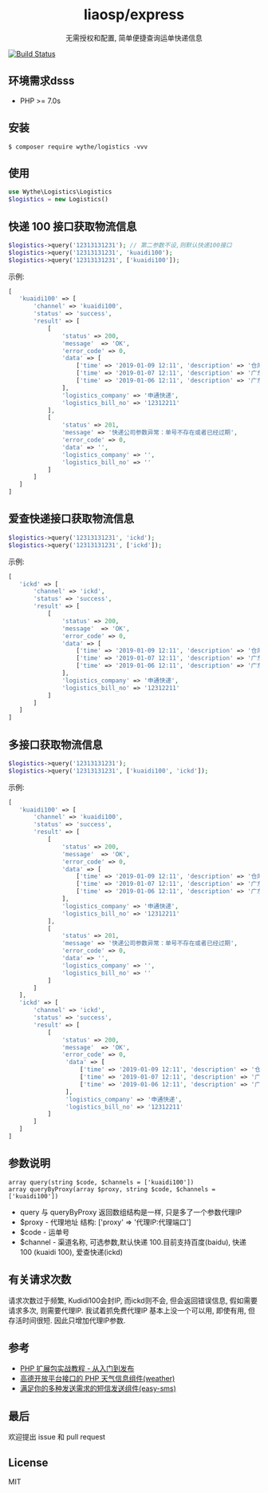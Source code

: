 <h1 align="center"> liaosp/express </h1>

<p align="center">无需授权和配置, 简单便捷查询运单快递信息</p>

[![Build Status](https://travis-ci.org/uuk020/logistics.svg?branch=master)](https://travis-ci.org/uuk020/logistics)

## 环境需求dsss
* PHP >= 7.0s

## 安装

```shell
$ composer require wythe/logistics -vvv
```

## 使用
```php
use Wythe\Logistics\Logistics
$logistics = new Logistics()
```

## 快递 100 接口获取物流信息
```php
$logistics->query('12313131231'); // 第二参数不设,则默认快递100接口
$logistics->query('12313131231', 'kuaidi100');
$logistics->query('12313131231', ['kuaidi100']);
```
示例:

```php 
[
   'kuaidi100' => [
       'channel' => 'kuaidi100',
       'status' => 'success',
       'result' => [
           [
               'status' => 200,
               'message'  => 'OK',
               'error_code' => 0,
               'data' => [
                   ['time' => '2019-01-09 12:11', 'description' => '仓库-已签收'],
                   ['time' => '2019-01-07 12:11', 'description' => '广东XX服务点'],
                   ['time' => '2019-01-06 12:11', 'description' => '广东XX转运中心']
               ],
               'logistics_company' => '申通快递',
               'logistics_bill_no' => '12312211'
           ],
           [
               'status' => 201,
               'message' => '快递公司参数异常：单号不存在或者已经过期',
               'error_code' => 0,
               'data' => '',
               'logistics_company' => '',
               'logistics_bill_no' => ''
           ]
       ]
   ]
]
```

## 爱查快递接口获取物流信息
```php
$logistics->query('12313131231', 'ickd');
$logistics->query('12313131231', ['ickd']);
```
示例:

```php 
[
   'ickd' => [
       'channel' => 'ickd',
       'status' => 'success',
       'result' => [
           [
               'status' => 200,
               'message'  => 'OK',
               'error_code' => 0,
               'data' => [
                   ['time' => '2019-01-09 12:11', 'description' => '仓库-已签收'],
                   ['time' => '2019-01-07 12:11', 'description' => '广东XX服务点'],
                   ['time' => '2019-01-06 12:11', 'description' => '广东XX转运中心']
               ],
               'logistics_company' => '申通快递',
               'logistics_bill_no' => '12312211'
           ]
       ]
   ]
]
```

## 多接口获取物流信息
```php
$logistics->query('12313131231');
$logistics->query('12313131231', ['kuaidi100', 'ickd']);
```
示例:

```php 
[
   'kuaidi100' => [
       'channel' => 'kuaidi100',
       'status' => 'success',
       'result' => [
           [
               'status' => 200,
               'message'  => 'OK',
               'error_code' => 0,
               'data' => [
                   ['time' => '2019-01-09 12:11', 'description' => '仓库-已签收'],
                   ['time' => '2019-01-07 12:11', 'description' => '广东XX服务点'],
                   ['time' => '2019-01-06 12:11', 'description' => '广东XX转运中心']
               ],
               'logistics_company' => '申通快递',
               'logistics_bill_no' => '12312211'
           ],
           [
               'status' => 201,
               'message' => '快递公司参数异常：单号不存在或者已经过期',
               'error_code' => 0,
               'data' => '',
               'logistics_company' => '',
               'logistics_bill_no' => ''
           ]
       ]
   ],
   'ickd' => [
       'channel' => 'ickd',
       'status' => 'success',
       'result' => [
           [
               'status' => 200,
               'message'  => 'OK',
               'error_code' => 0,
                'data' => [
                    ['time' => '2019-01-09 12:11', 'description' => '仓库-已签收'],
                    ['time' => '2019-01-07 12:11', 'description' => '广东XX服务点'],
                    ['time' => '2019-01-06 12:11', 'description' => '广东XX转运中心']
                ],
                'logistics_company' => '申通快递',
                'logistics_bill_no' => '12312211'
           ]
       ]
   ]
]
```

## 参数说明
```
array query(string $code, $channels = ['kuaidi100'])
array queryByProxy(array $proxy, string $code, $channels = ['kuaidi100'])
```

* query 与 queryByProxy 返回数组结构是一样, 只是多了一个参数代理IP
* $proxy - 代理地址 结构: ['proxy' => '代理IP:代理端口']
* $code - 运单号
* $channel - 渠道名称, 可选参数,默认快递 100.目前支持百度(baidu), 快递 100 (kuaidi 100), 爱查快递(ickd)

## 有关请求次数
请求次数过于频繁, Kudidi100会封IP, 而ickd则不会, 但会返回错误信息, 假如需要请求多次, 则需要代理IP. 我试着抓免费代理IP
基本上没一个可以用, 即使有用, 但存活时间很短. 因此只增加代理IP参数.

## 参考
* [PHP 扩展包实战教程 - 从入门到发布](https://laravel-china.org/courses/creating-package)
* [高德开放平台接口的 PHP 天气信息组件(weather)](https://github.com/overtrue/weather)
* [满足你的多种发送需求的短信发送组件(easy-sms)](https://github.com/overtrue/easy-sms)

## 最后
欢迎提出 issue 和 pull request

## License

MIT
